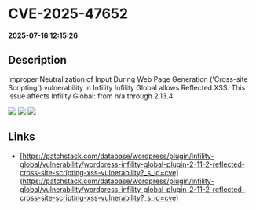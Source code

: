 # CVE-2025-47652

**2025-07-16 12:15:26**

## Description
Improper Neutralization of Input During Web Page Generation ('Cross-site Scripting') vulnerability in Infility Infility Global allows Reflected XSS. This issue affects Infility Global: from n/a through 2.13.4.

![](https://img.shields.io/static/v1?label=Score&message=7.1&color=red)
![](https://img.shields.io/static/v1?label=Severity&message=HIGH&color=red)
![](https://img.shields.io/static/v1?label=CWE&message=XSS&color=green)

## Links
- [https://patchstack.com/database/wordpress/plugin/infility-global/vulnerability/wordpress-infility-global-plugin-2-11-2-reflected-cross-site-scripting-xss-vulnerability?_s_id=cve](https://patchstack.com/database/wordpress/plugin/infility-global/vulnerability/wordpress-infility-global-plugin-2-11-2-reflected-cross-site-scripting-xss-vulnerability?_s_id=cve)
